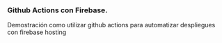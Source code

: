 ### Github Actions con Firebase. 

Demostración como utilizar github actions para automatizar despliegues con firebase hosting